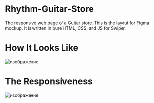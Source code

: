 # Rhythm-Guitar-Store
The responsive web page of a Guitar store. This is the layout for Figma mockup. It is written in pure HTML, CSS, and JS for Swiper.

# How It Looks Like

![изображение](https://user-images.githubusercontent.com/21313078/169483714-05b90379-b391-42f4-8d36-18145c70e362.png)

# The Responsiveness

![изображение](https://user-images.githubusercontent.com/21313078/169484235-8385ce43-2b22-4131-90a4-a46a92906f23.png)

